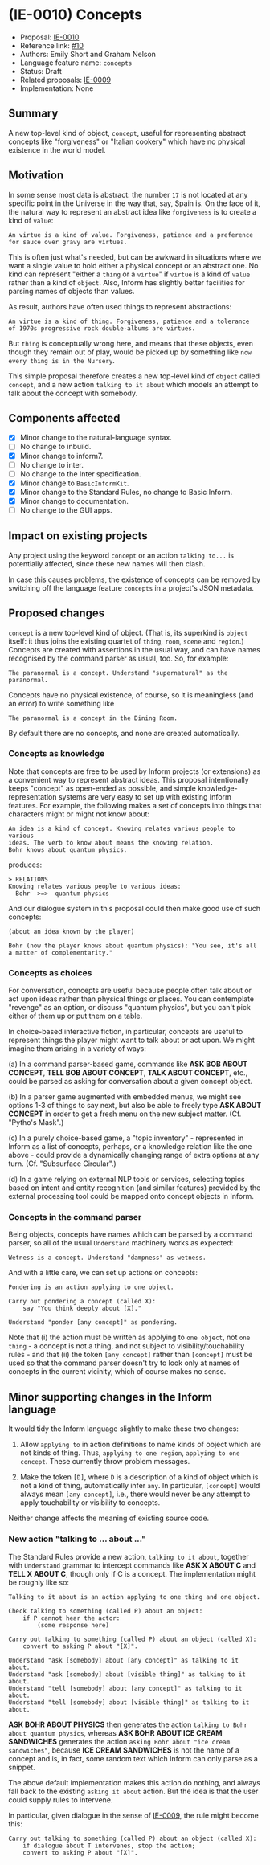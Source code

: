 # (IE-0010) Concepts

* Proposal: [IE-0010](0010-concepts.md)
* Reference link: [#10](https://github.com/ganelson/inform-evolution/pull/10)
* Authors: Emily Short and Graham Nelson
* Language feature name: `concepts`
* Status: Draft
* Related proposals: [IE-0009](0009-dialogue-sections.md)
* Implementation: None

## Summary

A new top-level kind of object, `concept`, useful for representing abstract
concepts like "forgiveness" or "Italian cookery" which have no physical
existence in the world model.

## Motivation

In some sense most data is abstract: the number `17` is not located at any
specific point in the Universe in the way that, say, Spain is. On the face
of it, the natural way to represent an abstract idea like `forgiveness`
is to create a kind of `value`:

	An virtue is a kind of value. Forgiveness, patience and a preference
	for sauce over gravy are virtues.

This is often just what's needed, but can be awkward in situations where
we want a single value to hold either a physical concept or an abstract one.
No kind can represent "either a `thing` or a `virtue`" if `virtue` is a kind of
`value` rather than a kind of `object`. Also, Inform has slightly better
facilities for parsing names of objects than values.

As result, authors have often used things to represent abstractions:

	An virtue is a kind of thing. Forgiveness, patience and a tolerance
	of 1970s progressive rock double-albums are virtues.

But `thing` is conceptually wrong here, and means that these objects, even
though they remain out of play, would be picked up by something like
`now every thing is in the Nursery`.

This simple proposal therefore creates a new top-level kind of `object`
called `concept`, and a new action `talking to it about` which models an
attempt to talk about the concept with somebody.

## Components affected

- [x] Minor change to the natural-language syntax.
- [ ] No change to inbuild.
- [x] Minor change to inform7.
- [ ] No change to inter.
- [ ] No change to the Inter specification.
- [x] Minor change to `BasicInformKit`.
- [x] Minor change to the Standard Rules, no change to Basic Inform.
- [x] Minor change to documentation.
- [ ] No change to the GUI apps.

## Impact on existing projects

Any project using the keyword `concept` or an action `talking to...` is
potentially affected, since these new names will then clash.

In case this causes problems, the existence of concepts can be removed by
switching off the language feature `concepts` in a project's JSON metadata.

## Proposed changes

`concept` is a new top-level kind of object. (That is, its superkind
is `object` itself: it thus joins the existing quartet of `thing`, `room`, `scene`
and `region`.) Concepts are created with assertions in the usual way, and can
have names recognised by the command parser as usual, too. So, for example:

	The paranormal is a concept. Understand "supernatural" as the paranormal.

Concepts have no physical existence, of course, so it is meaningless (and
an error) to write something like

	The paranormal is a concept in the Dining Room.

By default there are no concepts, and none are created automatically.

### Concepts as knowledge

Note that concepts are free to be used by Inform projects (or extensions) as
a convenient way to represent abstract ideas. This proposal intentionally
keeps "concept" as open-ended as possible, and simple knowledge-representation
systems are very easy to set up with existing Inform features. For example,
the following makes a set of concepts into things that characters might or
might not know about:

	An idea is a kind of concept. Knowing relates various people to various
	ideas. The verb to know about means the knowing relation.
	Bohr knows about quantum physics.

produces:

	> RELATIONS
	Knowing relates various people to various ideas:
	  Bohr  >=>  quantum physics

And our dialogue system in this proposal could then make good use of such
concepts:

	(about an idea known by the player)

	Bohr (now the player knows about quantum physics): "You see, it's all
	a matter of complementarity."

### Concepts as choices

For conversation, concepts are useful because people often talk about or act
upon ideas rather than physical things or places. You can contemplate "revenge"
as an option, or discuss "quantum physics", but you can't pick either of them
up or put them on a table.

In choice-based interactive fiction, in particular, concepts are useful to
represent things the player might want to talk about or act upon. We might
imagine them arising in a variety of ways:

(a) In a command parser-based game, commands like **ASK BOB ABOUT CONCEPT**,
**TELL BOB ABOUT CONCEPT**, **TALK ABOUT CONCEPT**, etc., could be parsed as
asking for conversation about a given concept object.

(b) In a parser game augmented with embedded menus, we might see options 1-3
of things to say next, but also be able to freely type **ASK ABOUT CONCEPT**
in order to get a fresh menu on the new subject matter. (Cf. "Pytho's Mask".)

(c) In a purely choice-based game, a "topic inventory" - represented in Inform
as a list of concepts, perhaps, or a knowledge relation like the one above -
could provide a dynamically changing range of extra options at any turn.
(Cf. "Subsurface Circular".)

(d) In a game relying on external NLP tools or services, selecting topics based
on intent and entity recognition (and similar features) provided by the external
processing tool could be mapped onto concept objects in Inform.

### Concepts in the command parser

Being objects, concepts have names which can be parsed by a command parser, so
all of the usual `Understand` machinery works as expected:

	Wetness is a concept. Understand "dampness" as wetness.

And with a little care, we can set up actions on concepts:

	Pondering is an action applying to one object.

	Carry out pondering a concept (called X):
		say "You think deeply about [X]."

	Understand "ponder [any concept]" as pondering.

Note that (i) the action must be written as applying to `one object`, not `one
thing` - a concept is not a thing, and not subject to visibility/touchability
rules - and that (ii) the token `[any concept]` rather than `[concept]` must
be used so that the command parser doesn't try to look only at names of concepts
in the current vicinity, which of course makes no sense.

## Minor supporting changes in the Inform language

It would tidy the Inform language slightly to make these two changes:

1. Allow `applying to` in action definitions to name kinds of object which are
not kinds of thing. Thus, `applying to one region`, `applying to one concept`.
These currently throw problem messages.

2. Make the token `[D]`, where `D` is a description of a kind of object which is
not a kind of thing, automatically infer `any`. In particular, `[concept]` would
always mean `[any concept]`, i.e., there would never be any attempt to apply
touchability or visibility to concepts.

Neither change affects the meaning of existing source code.

### New action "talking to ... about ..."

The Standard Rules provide a new action, `talking to it about`, together with
`Understand` grammar to intercept commands like **ASK X ABOUT C** and
**TELL X ABOUT C**, though only if C is a concept. The implementation might be
roughly like so:

	Talking to it about is an action applying to one thing and one object.

	Check talking to something (called P) about an object:
		if P cannot hear the actor:
			(some response here)

	Carry out talking to something (called P) about an object (called X):
		convert to asking P about "[X]".

	Understand "ask [somebody] about [any concept]" as talking to it about.
	Understand "ask [somebody] about [visible thing]" as talking to it about.
	Understand "tell [somebody] about [any concept]" as talking to it about.
	Understand "tell [somebody] about [visible thing]" as talking to it about.

**ASK BOHR ABOUT PHYSICS** then generates the action `talking to Bohr about
quantum physics`, whereas **ASK BOHR ABOUT ICE CREAM SANDWICHES** generates the
action `asking Bohr about "ice cream sandwiches"`, because **ICE CREAM SANDWICHES**
is not the name of a concept and is, in fact, some random text which Inform
can only parse as a snippet.

The above default implementation makes this action do nothing, and always
fall back to the existing `asking it about` action. But the idea is that the
user could supply rules to intervene.

In particular, given dialogue in the sense of [IE-0009](0009-dialogue-sections.md),
the rule might become this:

	Carry out talking to something (called P) about an object (called X):
		if dialogue about T intervenes, stop the action;
		convert to asking P about "[X]".

